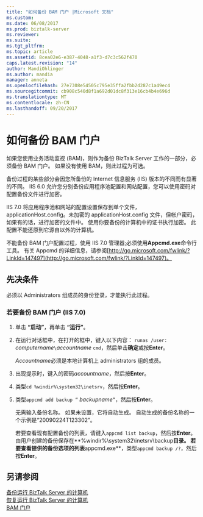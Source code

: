 ```yaml
---
title: "如何备份 BAM 门户 |Microsoft 文档"
ms.custom: 
ms.date: 06/08/2017
ms.prod: biztalk-server
ms.reviewer: 
ms.suite: 
ms.tgt_pltfrm: 
ms.topic: article
ms.assetid: 8cea02e6-e387-4048-a1f3-d7c3c562f470
caps.latest.revision: "14"
author: MandiOhlinger
ms.author: mandia
manager: anneta
ms.openlocfilehash: 27e7308e54505c795e35ffa2fbb2d287c1a49ec4
ms.sourcegitcommit: cb908c540d8f1a692d01dc8f313e16cb4b4e696d
ms.translationtype: MT
ms.contentlocale: zh-CN
ms.lasthandoff: 09/20/2017
---
```

# <a name="how-to-back-up-the-bam-portal"></a>如何备份 BAM 门户
如果您使用业务活动监视 (BAM)，则作为备份 BizTalk Server 工作的一部分，必须备份 BAM 门户。 如果没有使用 BAM，则此过程为可选。  
  
 备份过程的某些部分会因您所备份的 Internet 信息服务 (IIS) 版本的不同而有显著的不同。 IIS 6.0 允许您分别备份应用程序池配置和网站配置，您可以使用密码对配置备份文件进行加密。  
  
 IIS 7.0 将应用程序池和网站的配置设置保存到单个文件，applicationHost.config。未加密的 applicationHost.config 文件，但帐户密码，如果有的话，进行加密的文件中。 使用你要备份的计算机中的证书执行加密。 此配置不能还原到它源自以外的计算机。  
  
 不能备份 BAM 门户配置过程，使用 IIS 7.0 管理器;必须使用**Appcmd.exe**命令行工具。 有关 Appcmd 的详细信息，请参阅[http://go.microsoft.com/fwlink/?LinkId=147497](http://go.microsoft.com/fwlink/?LinkId=147497)。  
  
## <a name="prerequisites"></a>先决条件  
 必须以 Administrators 组成员的身份登录，才能执行此过程。  
  
### <a name="to-back-up-the-bam-portal-iis-70"></a>若要备份 BAM 门户 (IIS 7.0)  
  
1.  单击 **“启动”**，再单击 **“运行”**。  
  
2.  在运行对话框中，在打开的框中，键入以下内容： `runas /user:` *computername*`\`*accountname* `cmd`，然后单击**确定**或按**Enter**。  
  
     *Accountname*必须是本地计算机上 administrators 组的成员。  
  
3.  出现提示时，键入的密码*accountname*，然后按**Enter**。  
  
4.  类型`cd %windir%\system32\inetsrv`，然后按**Enter**。  
  
5.  类型`appcmd add backup “` *backupname*`”`，然后按**Enter**。  
  
     无需输入备份名称。 如果未设置，它将自动生成。 自动生成的备份名称的一个示例是“20090224T123302”。  
  
     若要查看现有配置备份的列表，请键入`appcmd list backup`，然后按**Enter**。 由用户创建的备份保存在**%windir%\system32\inetsrv\backup**目录。 若要查看提供的备份选项的列表**appcmd.exe**，类型`appcmd backup /?`，然后按**Enter**。  
  
## <a name="see-also"></a>另请参阅  
 [备份运行 BizTalk Server 的计算机](../core/backing-up-a-computer-running-biztalk-server.md)   
 [恢复运行 BizTalk Server 的计算机](../core/recovering-a-computer-running-biztalk-server.md)   
 [BAM 门户](../core/bam-portal.md)